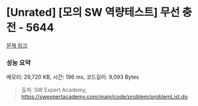 # [Unrated] [모의 SW 역량테스트] 무선 충전 - 5644 

[문제 링크](https://swexpertacademy.com/main/code/problem/problemDetail.do?contestProbId=AWXRDL1aeugDFAUo) 

### 성능 요약

메모리: 29,720 KB, 시간: 196 ms, 코드길이: 9,093 Bytes



> 출처: SW Expert Academy, https://swexpertacademy.com/main/code/problem/problemList.do